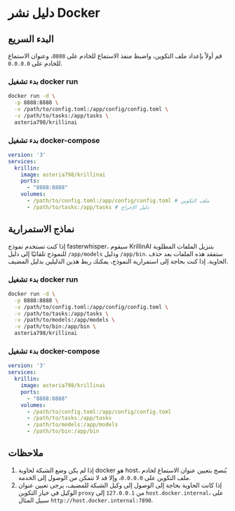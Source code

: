 # دليل نشر Docker

## البدء السريع
قم أولاً بإعداد ملف التكوين، واضبط منفذ الاستماع للخادم على `8888`، وعنوان الاستماع للخادم على `0.0.0.0`.

### بدء تشغيل docker run
```bash
docker run -d \
  -p 8888:8888 \
  -v /path/to/config.toml:/app/config/config.toml \
  -v /path/to/tasks:/app/tasks \
  asteria798/krillinai
```

### بدء تشغيل docker-compose
```yaml
version: '3'
services:
  krillin:
    image: asteria798/krillinai
    ports:
      - "8888:8888"
    volumes:
      - /path/to/config.toml:/app/config/config.toml # ملف التكوين
      - /path/to/tasks:/app/tasks # دليل الإخراج
```

## نماذج الاستمرارية
إذا كنت تستخدم نموذج fasterwhisper، سيقوم KrillinAI بتنزيل الملفات المطلوبة للنموذج تلقائيًا إلى دليل `/app/models` ودليل `/app/bin`. ستفقد هذه الملفات بعد حذف الحاوية. إذا كنت بحاجة إلى استمرارية النموذج، يمكنك ربط هذين الدليلين بدليل المضيف.

### بدء تشغيل docker run
```bash
docker run -d \
  -p 8888:8888 \
  -v /path/to/config.toml:/app/config/config.toml \
  -v /path/to/tasks:/app/tasks \
  -v /path/to/models:/app/models \
  -v /path/to/bin:/app/bin \
  asteria798/krillinai
```

### بدء تشغيل docker-compose
```yaml
version: '3'
services:
  krillin:
    image: asteria798/krillinai
    ports:
      - "8888:8888"
    volumes:
      - /path/to/config.toml:/app/config/config.toml      
      - /path/to/tasks:/app/tasks
      - /path/to/models:/app/models
      - /path/to/bin:/app/bin
```

## ملاحظات
1. إذا لم يكن وضع الشبكة لحاوية docker هو host، يُنصح بتعيين عنوان الاستماع لخادم ملف التكوين على `0.0.0.0`، وإلا قد لا تتمكن من الوصول إلى الخدمة.
2. إذا كانت الحاوية بحاجة إلى الوصول إلى وكيل الشبكة للمضيف، يرجى تعيين عنوان الوكيل في خيار التكوين `proxy` من `127.0.0.1` إلى `host.docker.internal`، على سبيل المثال `http://host.docker.internal:7890`.